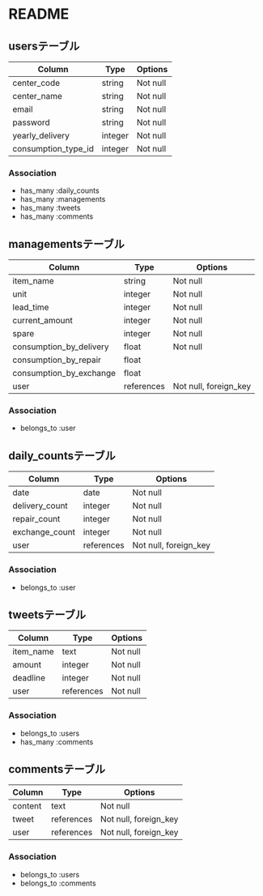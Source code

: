 # README

## usersテーブル

| Column              | Type       | Options                        |
| ------------------- | ---------- | ------------------------------ |
| center_code         | string     | Not null                       |
| center_name         | string     | Not null                       |
| email               | string     | Not null                       |
| password            | string     | Not null                       |
| yearly_delivery     | integer    | Not null                       |
| consumption_type_id | integer    | Not null                       |

### Association
- has_many   :daily_counts
- has_many   :managements
- has_many   :tweets
- has_many   :comments


## managementsテーブル

| Column                  | Type       | Options               |
| ----------------------- | ---------- | --------------------- |
| item_name               | string     | Not null              |
| unit                    | integer    | Not null              |
| lead_time               | integer    | Not null              |
| current_amount          | integer    | Not null              |
| spare                   | integer    | Not null              |
| consumption_by_delivery | float      | Not null              |
| consumption_by_repair   | float      |                       |
| consumption_by_exchange | float      |                       |
| user                    | references | Not null, foreign_key |

### Association
- belongs_to :user


## daily_countsテーブル

| Column            | Type       | Options                        |
| ----------------- | ---------- | ------------------------------ |
| date              | date       | Not null                       |
| delivery_count    | integer    | Not null                       |
| repair_count      | integer    | Not null                       |
| exchange_count    | integer    | Not null                       |
| user              | references | Not null, foreign_key          |

### Association
- belongs_to :user


## tweetsテーブル

| Column            | Type       | Options                        |
| ----------------- | ---------- | ------------------------------ |
| item_name         | text       | Not null                       |
| amount            | integer    | Not null                       |
| deadline          | integer    | Not null                       |
| user              | references | Not null                       |

### Association
- belongs_to :users
- has_many   :comments


## commentsテーブル

| Column     | Type       | Options                        |
| ------     | ---------- | ------------------------------ |
| content    | text       | Not null                       |
| tweet      | references | Not null, foreign_key          |
| user       | references | Not null, foreign_key          |

### Association
- belongs_to :users
- belongs_to :comments